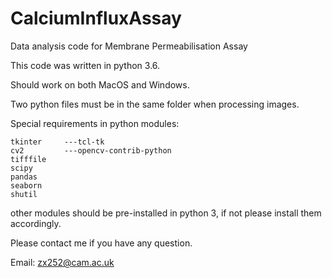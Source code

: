 # CalciumInfluxAssay
Data analysis code for Membrane Permeabilisation Assay

This code was written in python 3.6. 

Should work on both MacOS and Windows.

Two python files must be in the same folder when processing images.

Special requirements in python modules:

	tkinter    	---tcl-tk
	cv2 		---opencv-contrib-python
	tifffile
	scipy
	pandas
	seaborn
	shutil
  
other modules should be pre-installed in python 3, if not please install them accordingly.

Please contact me if you have any question.

Email: zx252@cam.ac.uk
